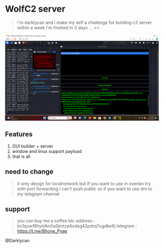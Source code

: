 # WolfC2 server

>i'm darklycan and i make my self a challenge for building c2 server within a week
>i'm finshed in 3 days ... ><

![alt text](https://raw.githubusercontent.com/D4rkLyc4n/WolfC2/main/Screenshot%20(46).png)

## Features
1. GUI builder + server
2. window and linux support payload
3. that is all 

## need to change
>it only design for localnetwork but if you want to use in overlan try with port forwarding
>i can't push public so if you want to use dm to my telegram channel 

## support
>you can buy me a coffee
>btc address :  bc1quwf8hytdkn0a5jtntzp6xdag42pdrq7ugdke6j
>telegram : https://t.me/Bhone_Pyae

@Darklycan
